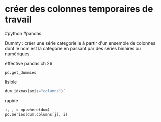 # créer des colonnes temporaires de travail
#python #pandas

Dummy : créer une série categorielle à partir d'un ensemble de colonnes dont le nom est la catégorie en passant par des séries binaires ou numériques.

effective pandas ch 26

`pd.get_dummies`

lisible

```python
dum.idxmax(axis="columns")`
```

rapide

```python
i, j = np.where(dum)
pd.Series(dum.columns[j], i)
```